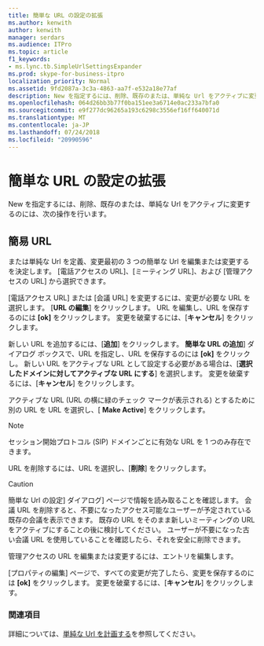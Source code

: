 ```yaml
---
title: 簡単な URL の設定の拡張
ms.author: kenwith
author: kenwith
manager: serdars
ms.audience: ITPro
ms.topic: article
f1_keywords:
- ms.lync.tb.SimpleUrlSettingsExpander
ms.prod: skype-for-business-itpro
localization_priority: Normal
ms.assetid: 9fd2087a-3c3a-4863-aa7f-e532a18e77af
description: New を指定するには、削除、既存のまたは、単純な Url をアクティブに変更するのには、次の操作を行います。
ms.openlocfilehash: 064d26bb3b77f0ba151ee3a6714e0ac233a7bfa0
ms.sourcegitcommit: e9f277dc96265a193c6298c3556ef16ff640071d
ms.translationtype: MT
ms.contentlocale: ja-JP
ms.lasthandoff: 07/24/2018
ms.locfileid: "20990596"
---
```

# <a name="simple-url-settings-expander"></a>簡単な URL の設定の拡張
 
New を指定するには、削除、既存のまたは、単純な Url をアクティブに変更するのには、次の操作を行います。
  
## <a name="simple-urls"></a>簡易 URL 

または単純な Url を定義、変更最初の 3 つの簡単な Url を編集または変更するを決定します。 [電話アクセスの URL]、[ミーティング URL]、および [管理アクセスの URL] から選択できます。
  
[電話アクセス URL] または [会議 URL] を変更するには、変更が必要な URL を選択します。 [**URL の編集**] をクリックします。 URL を編集し、URL を保存するのには **[ok]** をクリックします。 変更を破棄するには、[**キャンセル**] をクリックします。
  
新しい URL を追加するには、[**追加**] をクリックします。 **簡単な URL の追加**] ダイアログ ボックスで、URL を指定し、URL を保存するのには **[ok]** をクリックし。 新しい URL をアクティブな URL として設定する必要がある場合は、[**選択したドメインに対してアクティブな URL にする**] を選択します。 変更を破棄するには、[**キャンセル**] をクリックします。
  
アクティブな URL (URL の横に緑のチェック マークが表示される) とするために別の URL を URL を選択し、[ **Make Active**] をクリックします。
  
> [!NOTE]
> セッション開始プロトコル (SIP) ドメインごとに有効な URL を 1 つのみ存在できます。 
  
URL を削除するには、URL を選択し、[**削除**] をクリックします。
  
> [!CAUTION]
> 簡単な Url の設定] ダイアログ] ページで情報を読み取ることを確認します。 会議 URL を削除すると、不要になったアクセス可能なユーザーが予定されている既存の会議を表示できます。 既存の URL をそのまま新しいミーティングの URL をアクティブにすることの後に検討してください。 ユーザーが不要になった古い会議 URL を使用していることを確認したら、それを安全に削除できます。 
  
管理アクセスの URL を編集または変更するには、エントリを編集します。
  
[プロパティの編集] ページで、すべての変更が完了したら、変更を保存するのには **[ok]** をクリックします。 変更を破棄するには、[**キャンセル**] をクリックします。
  
###  <a name="see-also"></a>関連項目

詳細については、[単純な Url を計画する](http://technet.microsoft.com/library/20e4f4b6-b7ff-4297-b00d-d1211ee800ac.aspx)を参照してください。
  

